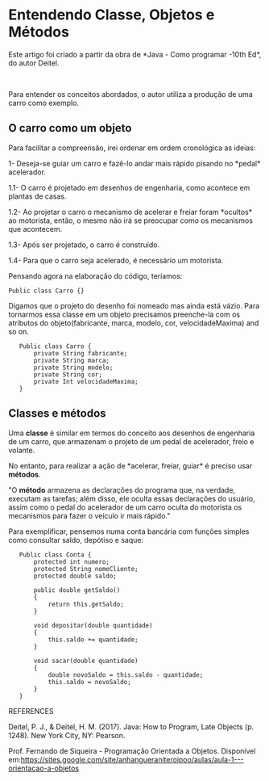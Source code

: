# Entendendo Classe, Objetos e Métodos

<p> Este artigo foi criado a partir da obra de *Java - Como programar -10th Ed*, do autor Deitel.</p><br/>

<p> Para entender os conceitos abordados, o autor utiliza a produção de uma carro como exemplo.</p>

## O carro como um objeto

<p>Para facilitar a compreensão, irei ordenar em ordem cronológica as ideias:</p>

<p>1- Deseja-se guiar um carro e fazê-lo andar mais rápido pisando no *pedal* acelerador.</p>
<p>1.1- O carro é projetado em desenhos de engenharia, como acontece em plantas de casas.</p>
<p>1.2- Ao projetar o carro o mecanismo de acelerar e freiar foram *ocultos* ao motorista, então, o mesmo não irá se preocupar como os mecanismos que acontecem.</p>
<p>1.3- Após ser projetado, o carro é construído.</p>
<p>1.4- Para que o carro seja acelerado, é necessário um motorista.</p>

<p> Pensando agora na elaboração do código, teríamos: </p>

```Public class Carro {}``` 
<p>Digamos que o projeto do desenho foi nomeado mas ainda está vázio. Para tornarmos essa classe em um objeto precisamos preenche-la com os atributos do objeto(fabricante, marca, modelo, cor, velocidadeMaxima) and so on. </p>

 ```
    Public class Carro {
        private String fabricante;
        private String marca;
        private String modelo;
        private String cor;
        private Int velocidadeMaxima;
    }
``` 

## Classes e métodos

<p> Uma <b>classe</b> é similar em termos do conceito aos desenhos de engenharia de um carro, que armazenam o projeto de um pedal de
acelerador, freio e volante.</p>

<p> No entanto, para realizar a ação de *acelerar, freiar, guiar* é preciso usar <b>métodos</b>. </p>

<p> "O <b>método</b> armazena as declarações do programa que, na verdade, executam as tarefas; além disso, ele oculta essas declarações do usuário, assim como o pedal do acelerador de um carro oculta do motorista os mecanismos para fazer o veículo ir mais rápido."</p>

<p> Para exemplificar, pensemos numa conta bancária com funções simples como consultar saldo, depótiso e saque:


 ```
    Public class Conta {
        protected int numero;
        protected String nomeCliente;
        protected double saldo;

        public double getSaldo()
        {
            return this.getSaldo;
        }

        void depositar(double quantidade)
        {
            this.saldo += quantidade;
        }

        void sacar(double quantidade)
        {
            double novoSaldo = this.saldo - quantidade;
            this.saldo = novoSaldo;
        }
    }
 ```


REFERENCES

Deitel, P. J., & Deitel, H. M. (2017). Java: How to Program, Late Objects (p. 1248). New York City, NY: Pearson.

Prof. Fernando de Siqueira - Programação Orientada a Objetos. Disponível em:https://sites.google.com/site/anhangueraniteroipoo/aulas/aula-1---orientacao-a-objetos